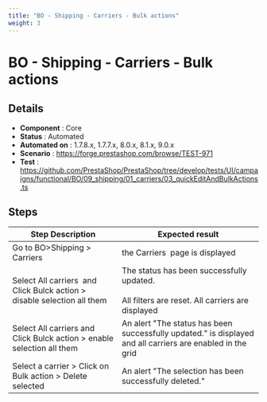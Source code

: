 ```yaml
---
title: "BO - Shipping - Carriers - Bulk actions"
weight: 3
---
```


# BO - Shipping - Carriers - Bulk actions
## Details
* **Component** : Core
* **Status** : Automated
* **Automated on** : 1.7.8.x, 1.7.7.x, 8.0.x, 8.1.x, 9.0.x
* **Scenario** : https://forge.prestashop.com/browse/TEST-971
* **Test** : https://github.com/PrestaShop/PrestaShop/tree/develop/tests/UI/campaigns/functional/BO/09_shipping/01_carriers/03_quickEditAndBulkActions.ts

## Steps
| Step Description | Expected result |
| ----- | ----- |
| Go to BO>Shipping > Carriers | the Carriers  page is displayed |
| Select All carriers  and Click Bulck action > disable selection all them | The status has been successfully updated.<br><br>All filters are reset. All carriers are displayed |
| Select All carriers and Click Bulck action > enable selection all them | An alert "The status has been successfully updated." is displayed and all carriers are enabled in the grid |
| Select a carrier > Click on Bulk action > Delete selected | An alert "The selection has been successfully deleted." |